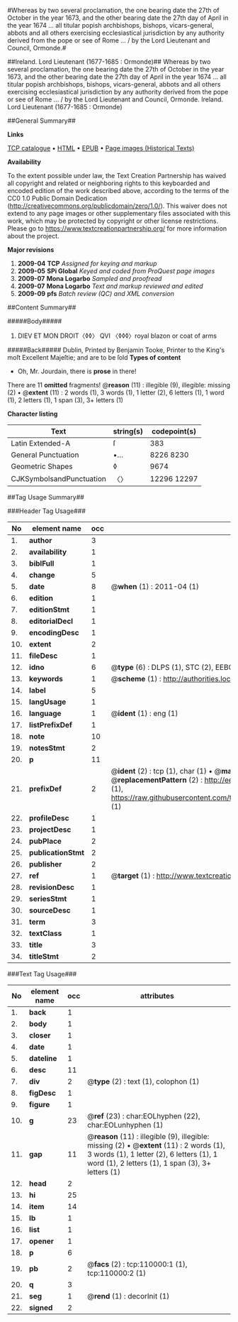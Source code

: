 #Whereas by two several proclamation, the one bearing date the 27th of October in the year 1673, and the other bearing date the 27th day of April in the year 1674 ... all titular popish archbishops, bishops, vicars-general, abbots and all others exercising ecclesiastical jurisdiction by any authority derived from the pope or see of Rome ... / by the Lord Lieutenant and Council, Ormonde.#

##Ireland. Lord Lieutenant (1677-1685 : Ormonde)##
Whereas by two several proclamation, the one bearing date the 27th of October in the year 1673, and the other bearing date the 27th day of April in the year 1674 ... all titular popish archbishops, bishops, vicars-general, abbots and all others exercising ecclesiastical jurisdiction by any authority derived from the pope or see of Rome ... / by the Lord Lieutenant and Council, Ormonde.
Ireland. Lord Lieutenant (1677-1685 : Ormonde)

##General Summary##

**Links**

[TCP catalogue](http://www.ota.ox.ac.uk/tcp/)  • 
[HTML](http://tei.it.ox.ac.uk/tcp/Texts-HTML/free/A46/A46128.html)  • 
[EPUB](http://tei.it.ox.ac.uk/tcp/Texts-EPUB/free/A46/A46128.epub) • 
[Page images (Historical Texts)](https://historicaltexts.jisc.ac.uk/eebo-27137686e)

**Availability**

To the extent possible under law, the Text Creation Partnership has waived all copyright and related or neighboring rights to this keyboarded and encoded edition of the work described above, according to the terms of the CC0 1.0 Public Domain Dedication (http://creativecommons.org/publicdomain/zero/1.0/). This waiver does not extend to any page images or other supplementary files associated with this work, which may be protected by copyright or other license restrictions. Please go to https://www.textcreationpartnership.org/ for more information about the project.

**Major revisions**

1. __2009-04__ __TCP__ *Assigned for keying and markup*
1. __2009-05__ __SPi Global__ *Keyed and coded from ProQuest page images*
1. __2009-07__ __Mona Logarbo__ *Sampled and proofread*
1. __2009-07__ __Mona Logarbo__ *Text and markup reviewed and edited*
1. __2009-09__ __pfs__ *Batch review (QC) and XML conversion*

##Content Summary##

#####Body#####

1. DIEV ET MON DROIT〈◊◊〉 QVI 〈◊◊◊〉royal blazon or coat of arms

#####Back#####
Dublin, Printed by Benjamin Tooke, Printer to the King's moſt Excellent Majeſtie; and are to be ſold
**Types of content**

  * Oh, Mr. Jourdain, there is **prose** in there!

There are 11 **omitted** fragments! 
 @__reason__ (11) : illegible (9), illegible: missing (2)  •  @__extent__ (11) : 2 words (1), 3 words (1), 1 letter (2), 6 letters (1), 1 word (1), 2 letters (1), 1 span (3), 3+ letters (1)

**Character listing**


|Text|string(s)|codepoint(s)|
|---|---|---|
|Latin Extended-A|ſ|383|
|General Punctuation|•…|8226 8230|
|Geometric Shapes|◊|9674|
|CJKSymbolsandPunctuation|〈〉|12296 12297|

##Tag Usage Summary##

###Header Tag Usage###

|No|element name|occ|attributes|
|---|---|---|---|
|1.|__author__|3||
|2.|__availability__|1||
|3.|__biblFull__|1||
|4.|__change__|5||
|5.|__date__|8| @__when__ (1) : 2011-04 (1)|
|6.|__edition__|1||
|7.|__editionStmt__|1||
|8.|__editorialDecl__|1||
|9.|__encodingDesc__|1||
|10.|__extent__|2||
|11.|__fileDesc__|1||
|12.|__idno__|6| @__type__ (6) : DLPS (1), STC (2), EEBO-CITATION (1), OCLC (1), VID (1)|
|13.|__keywords__|1| @__scheme__ (1) : http://authorities.loc.gov/ (1)|
|14.|__label__|5||
|15.|__langUsage__|1||
|16.|__language__|1| @__ident__ (1) : eng (1)|
|17.|__listPrefixDef__|1||
|18.|__note__|10||
|19.|__notesStmt__|2||
|20.|__p__|11||
|21.|__prefixDef__|2| @__ident__ (2) : tcp (1), char (1)  •  @__matchPattern__ (2) : ([0-9\-]+):([0-9IVX]+) (1), (.+) (1)  •  @__replacementPattern__ (2) : http://eebo.chadwyck.com/downloadtiff?vid=$1&page=$2 (1), https://raw.githubusercontent.com/textcreationpartnership/Texts/master/tcpchars.xml#$1 (1)|
|22.|__profileDesc__|1||
|23.|__projectDesc__|1||
|24.|__pubPlace__|2||
|25.|__publicationStmt__|2||
|26.|__publisher__|2||
|27.|__ref__|1| @__target__ (1) : http://www.textcreationpartnership.org/docs/. (1)|
|28.|__revisionDesc__|1||
|29.|__seriesStmt__|1||
|30.|__sourceDesc__|1||
|31.|__term__|3||
|32.|__textClass__|1||
|33.|__title__|3||
|34.|__titleStmt__|2||


###Text Tag Usage###

|No|element name|occ|attributes|
|---|---|---|---|
|1.|__back__|1||
|2.|__body__|1||
|3.|__closer__|1||
|4.|__date__|1||
|5.|__dateline__|1||
|6.|__desc__|11||
|7.|__div__|2| @__type__ (2) : text (1), colophon (1)|
|8.|__figDesc__|1||
|9.|__figure__|1||
|10.|__g__|23| @__ref__ (23) : char:EOLhyphen (22), char:EOLunhyphen (1)|
|11.|__gap__|11| @__reason__ (11) : illegible (9), illegible: missing (2)  •  @__extent__ (11) : 2 words (1), 3 words (1), 1 letter (2), 6 letters (1), 1 word (1), 2 letters (1), 1 span (3), 3+ letters (1)|
|12.|__head__|2||
|13.|__hi__|25||
|14.|__item__|14||
|15.|__lb__|1||
|16.|__list__|1||
|17.|__opener__|1||
|18.|__p__|6||
|19.|__pb__|2| @__facs__ (2) : tcp:110000:1 (1), tcp:110000:2 (1)|
|20.|__q__|3||
|21.|__seg__|1| @__rend__ (1) : decorInit (1)|
|22.|__signed__|2||
